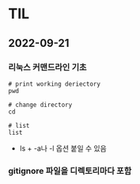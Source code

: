 # TIL

## 2022-09-21

### 리눅스 커맨드라인 기초
```
# print working deriectory
pwd
```

```
# change directory
cd
```

```
# list
list
```
- ls + -a나 -l 옵션 붙일 수 있음

### gitignore 파일을 디렉토리마다 포함